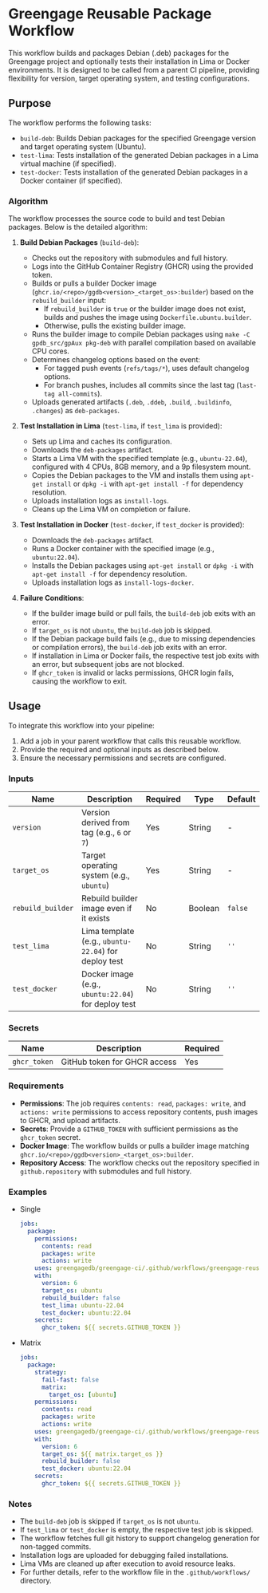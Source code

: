 # Greengage Reusable Package Workflow

This workflow builds and packages Debian (.deb) packages for the Greengage project and optionally tests their installation in Lima or Docker environments. It is designed to be called from a parent CI pipeline, providing flexibility for version, target operating system, and testing configurations.

## Purpose

The workflow performs the following tasks:

- `build-deb`: Builds Debian packages for the specified Greengage version and target operating system (Ubuntu).
- `test-lima`: Tests installation of the generated Debian packages in a Lima virtual machine (if specified).
- `test-docker`: Tests installation of the generated Debian packages in a Docker container (if specified).

### Algorithm

The workflow processes the source code to build and test Debian packages. Below is the detailed algorithm:

1. **Build Debian Packages** (`build-deb`):
   - Checks out the repository with submodules and full history.
   - Logs into the GitHub Container Registry (GHCR) using the provided token.
   - Builds or pulls a builder Docker image (`ghcr.io/<repo>/ggdb<version>_<target_os>:builder`) based on the `rebuild_builder` input:
     - If `rebuild_builder` is `true` or the builder image does not exist, builds and pushes the image using `Dockerfile.ubuntu.builder`.
     - Otherwise, pulls the existing builder image.
   - Runs the builder image to compile Debian packages using `make -C gpdb_src/gpAux pkg-deb` with parallel compilation based on available CPU cores.
   - Determines changelog options based on the event:
     - For tagged push events (`refs/tags/*`), uses default changelog options.
     - For branch pushes, includes all commits since the last tag (`last-tag all-commits`).
   - Uploads generated artifacts (`.deb`, `.ddeb`, `.build`, `.buildinfo`, `.changes`) as `deb-packages`.

2. **Test Installation in Lima** (`test-lima`, if `test_lima` is provided):
   - Sets up Lima and caches its configuration.
   - Downloads the `deb-packages` artifact.
   - Starts a Lima VM with the specified template (e.g., `ubuntu-22.04`), configured with 4 CPUs, 8GB memory, and a 9p filesystem mount.
   - Copies the Debian packages to the VM and installs them using `apt-get install` or `dpkg -i` with `apt-get install -f` for dependency resolution.
   - Uploads installation logs as `install-logs`.
   - Cleans up the Lima VM on completion or failure.

3. **Test Installation in Docker** (`test-docker`, if `test_docker` is provided):
   - Downloads the `deb-packages` artifact.
   - Runs a Docker container with the specified image (e.g., `ubuntu:22.04`).
   - Installs the Debian packages using `apt-get install` or `dpkg -i` with `apt-get install -f` for dependency resolution.
   - Uploads installation logs as `install-logs-docker`.

4. **Failure Conditions**:
   - If the builder image build or pull fails, the `build-deb` job exits with an error.
   - If `target_os` is not `ubuntu`, the `build-deb` job is skipped.
   - If the Debian package build fails (e.g., due to missing dependencies or compilation errors), the `build-deb` job exits with an error.
   - If installation in Lima or Docker fails, the respective test job exits with an error, but subsequent jobs are not blocked.
   - If `ghcr_token` is invalid or lacks permissions, GHCR login fails, causing the workflow to exit.

## Usage

To integrate this workflow into your pipeline:

1. Add a job in your parent workflow that calls this reusable workflow.
2. Provide the required and optional inputs as described below.
3. Ensure the necessary permissions and secrets are configured.

### Inputs

| Name              | Description                                                  | Required | Type    | Default |
|-------------------|--------------------------------------------------------------|----------|---------|---------|
| `version`         | Version derived from tag (e.g., `6` or `7`)                  | Yes      | String  | -       |
| `target_os`       | Target operating system (e.g., `ubuntu`)                     | Yes      | String  | -       |
| `rebuild_builder` | Rebuild builder image even if it exists                      | No       | Boolean | `false` |
| `test_lima`       | Lima template (e.g., `ubuntu-22.04`) for deploy test         | No       | String  | `''`    |
| `test_docker`     | Docker image (e.g., `ubuntu:22.04`) for deploy test          | No       | String  | `''`    |

### Secrets

| Name         | Description                         | Required |
|--------------|-------------------------------------|----------|
| `ghcr_token` | GitHub token for GHCR access        | Yes      |

### Requirements

- **Permissions**: The job requires `contents: read`, `packages: write`, and `actions: write` permissions to access repository contents, push images to GHCR, and upload artifacts.
- **Secrets**: Provide a `GITHUB_TOKEN` with sufficient permissions as the `ghcr_token` secret.
- **Docker Image**: The workflow builds or pulls a builder image matching `ghcr.io/<repo>/ggdb<version>_<target_os>:builder`.
- **Repository Access**: The workflow checks out the repository specified in `github.repository` with submodules and full history.

### Examples

- Single

  ```yaml
  jobs:
    package:
      permissions:
        contents: read
        packages: write
        actions: write
      uses: greengagedb/greengage-ci/.github/workflows/greengage-reusable-package.yml@main
      with:
        version: 6
        target_os: ubuntu
        rebuild_builder: false
        test_lima: ubuntu-22.04
        test_docker: ubuntu:22.04
      secrets:
        ghcr_token: ${{ secrets.GITHUB_TOKEN }}
  ```

- Matrix

  ```yaml
  jobs:
    package:
      strategy:
        fail-fast: false
        matrix:
          target_os: [ubuntu]
      permissions:
        contents: read
        packages: write
        actions: write
      uses: greengagedb/greengage-ci/.github/workflows/greengage-reusable-package.yml@main
      with:
        version: 6
        target_os: ${{ matrix.target_os }}
        rebuild_builder: false
        test_docker: ubuntu:22.04
      secrets:
        ghcr_token: ${{ secrets.GITHUB_TOKEN }}
  ```

### Notes

- The `build-deb` job is skipped if `target_os` is not `ubuntu`.
- If `test_lima` or `test_docker` is empty, the respective test job is skipped.
- The workflow fetches full git history to support changelog generation for non-tagged commits.
- Installation logs are uploaded for debugging failed installations.
- Lima VMs are cleaned up after execution to avoid resource leaks.
- For further details, refer to the workflow file in the `.github/workflows/` directory.
